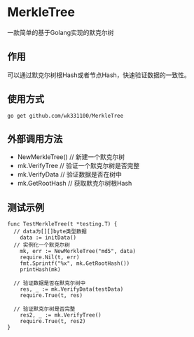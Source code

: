 # MerkleTree

一款简单的基于Golang实现的默克尔树

## 作用
可以通过默克尔树根Hash或者节点Hash，快速验证数据的一致性。

## 使用方式
```
go get github.com/wk331100/MerkleTree
```

## 外部调用方法
- NewMerkleTree()	// 新建一个默克尔树
- mk.VerifyTree		// 验证一个默克尔树是否完整
- mk.VerifyData		// 验证数据是否在树中
- mk.GetRootHash	// 获取默克尔树根Hash

## 测试示例
```
func TestMerkleTree(t *testing.T) {
  // data为[][]byte类型数据
	data := initData()
  // 实例化一个默克尔树
	mk, err := NewMerkleTree("md5", data)
	require.Nil(t, err)
	fmt.Sprintf("%x", mk.GetRootHash())
	printHash(mk)

  // 验证数据是否在默克尔树中
	res, _ := mk.VerifyData(testData)
	require.True(t, res)

  // 验证默克尔树是否完整
	res2, _ := mk.VerifyTree()
	require.True(t, res2)
}
```
